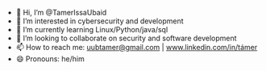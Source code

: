 - 👋 Hi, I’m @TamerIssaUbaid
- 👀 I’m interested in cybersecurity and development
- 🌱 I’m currently learning Linux/Python/java/sql
- 💞️ I’m looking to collaborate on security and software development
- 📫 How to reach me: uubtamer@gmail.com | www.linkedin.com/in/támer
- 😄 Pronouns: he/him

<!---
TamerIssaUbaid/TamerIssaUbaid is a ✨ special ✨ repository because its `README.md` (this file) appears on your GitHub profile.
You can click the Preview link to take a look at your changes.
--->
